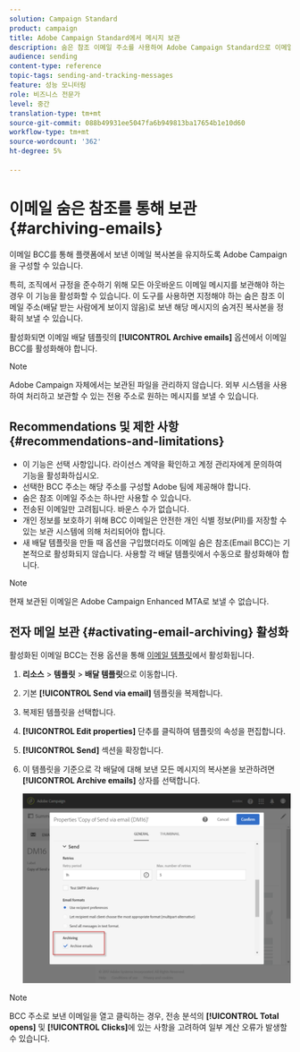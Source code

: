 ```yaml
---
solution: Campaign Standard
product: campaign
title: Adobe Campaign Standard에서 메시지 보관
description: 숨은 참조 이메일 주소를 사용하여 Adobe Campaign Standard으로 이메일을 보관하는 방법을 알아봅니다.
audience: sending
content-type: reference
topic-tags: sending-and-tracking-messages
feature: 성능 모니터링
role: 비즈니스 전문가
level: 중간
translation-type: tm+mt
source-git-commit: 088b49931ee5047fa6b949813ba17654b1e10d60
workflow-type: tm+mt
source-wordcount: '362'
ht-degree: 5%

---
```



# 이메일 숨은 참조를 통해 보관{#archiving-emails}

이메일 BCC를 통해 플랫폼에서 보낸 이메일 복사본을 유지하도록 Adobe Campaign을 구성할 수 있습니다.

특히, 조직에서 규정을 준수하기 위해 모든 아웃바운드 이메일 메시지를 보관해야 하는 경우 이 기능을 활성화할 수 있습니다. 이 도구를 사용하면 지정해야 하는 숨은 참조 이메일 주소(배달 받는 사람에게 보이지 않음)로 보낸 해당 메시지의 숨겨진 복사본을 정확히 보낼 수 있습니다.

활성화되면 이메일 배달 템플릿의 **[!UICONTROL Archive emails]** 옵션에서 이메일 BCC를 활성화해야 합니다.

>[!NOTE]
>
>Adobe Campaign 자체에서는 보관된 파일을 관리하지 않습니다. 외부 시스템을 사용하여 처리하고 보관할 수 있는 전용 주소로 원하는 메시지를 보낼 수 있습니다.

## Recommendations 및 제한 사항 {#recommendations-and-limitations}

* 이 기능은 선택 사항입니다. 라이선스 계약을 확인하고 계정 관리자에게 문의하여 기능을 활성화하십시오.
* 선택한 BCC 주소는 해당 주소를 구성할 Adobe 팀에 제공해야 합니다.
* 숨은 참조 이메일 주소는 하나만 사용할 수 있습니다.
* 전송된 이메일만 고려됩니다. 바운스 수가 없습니다.
* 개인 정보를 보호하기 위해 BCC 이메일은 안전한 개인 식별 정보(PII)를 저장할 수 있는 보관 시스템에 의해 처리되어야 합니다.
* 새 배달 템플릿을 만들 때 옵션을 구입했더라도 이메일 숨은 참조(Email BCC)는 기본적으로 활성화되지 않습니다. 사용할 각 배달 템플릿에서 수동으로 활성화해야 합니다.

>[!NOTE]
>
>현재 보관된 이메일은 Adobe Campaign Enhanced MTA로 보낼 수 없습니다.

## 전자 메일 보관 {#activating-email-archiving} 활성화

활성화된 이메일 BCC는 전용 옵션을 통해 [이메일 템플릿](../../start/using/marketing-activity-templates.md)에서 활성화됩니다.

1. **리소스** > **템플릿** > **배달 템플릿**&#x200B;으로 이동합니다.
1. 기본 **[!UICONTROL Send via email]** 템플릿을 복제합니다.
1. 복제된 템플릿을 선택합니다.
1. **[!UICONTROL Edit properties]** 단추를 클릭하여 템플릿의 속성을 편집합니다.
1. **[!UICONTROL Send]** 섹션을 확장합니다.
1. 이 템플릿을 기준으로 각 배달에 대해 보낸 모든 메시지의 복사본을 보관하려면 **[!UICONTROL Archive emails]** 상자를 선택합니다.

   ![](assets/email_archiving.png)

>[!NOTE]
>
>BCC 주소로 보낸 이메일을 열고 클릭하는 경우, 전송 분석의 **[!UICONTROL Total opens]** 및 **[!UICONTROL Clicks]**&#x200B;에 있는 사항을 고려하여 일부 계산 오류가 발생할 수 있습니다.